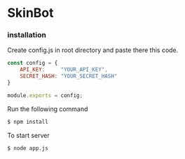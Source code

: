# SkinBot

### installation

Create config.js in root directory and paste there this code.

```js
const config = {
    API_KEY:     "YOUR_API_KEY",
    SECRET_HASH: "YOUR_SECRET_HASH"
}

module.exports = config;
```

Run the following command
```bash
$ npm install
```


To start server
```bash
$ node app.js
```
